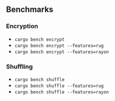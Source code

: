 <!--
SPDX-FileCopyrightText: 2022 David Ruescas <david@sequentech.io>
SPDX-FileCopyrightText: 2022 Eduardo Robles <edu@sequentech.io>

SPDX-License-Identifier: AGPL-3.0-only
-->
## Benchmarks

### Encryption

* `cargo bench encrypt`
* `cargo bench encrypt --features=rug`
* `cargo bench encrypt --features=rayon`

### Shuffling

* `cargo bench shuffle`
* `cargo bench shuffle --features=rug`
* `cargo bench shuffle --features=rayon`